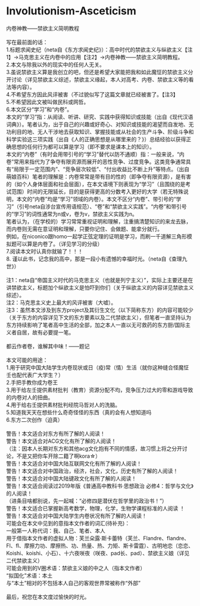 # Involutionism-Asceticism
内卷神教——禁欲主义简明教程<br>
<br>
写在最前面的话：<br>
1.标题求闻史纪（neta自《东方求闻史纪》）：高中时代的禁欲主义与纵欲主义【注1】→马克思主义在内卷中的应用【注2】→内卷神教——禁欲主义简明教程。<br>
2.本文与除我以外的现实中的任何人无关。<br>
3.虽说禁欲主义算是我创立的吧，但还是希望大家能把我和如此魔怔的禁欲主义分开讨论（详见禁欲主义综述，禁欲主义缘起，本人对高考、内卷、禁欲主义等的看法等内容）。<br>
4.不希望东方因此风评被害（不过貌似写了这篇文章就已经被害了。【注3】<br>
5.不希望因此文被叫做民科或网哲。<br>
6.本文区分“学习”和“内卷”。<br>
本文的“学习”指：从阅读、听讲、研究、实践中获得知识或技能（出自《现代汉语词典》）。笔者认为，出于自己的兴趣或好奇心、对知识或技能的渴望而自发地、无功利目的地、无人干涉地去获取知识、掌握技能或从社会的生产斗争、阶级斗争和科学实验这三项实践（出自《人的正确思想是从哪里来的？》）总结经验以获得正确思想的任何行为都可以算是学习（即不要求是课本上的知识）。<br>
本文的“内卷”（有时会用带引号的“学习”替代以防不通顺）指：一般来说，“内卷”常用来指代为了争夺有限资源而展开的恶性竞争、过度竞争。这类竞争通常具有“局限于一定范围内”、“竞争层次较低”、“付出收益比不断上升”等特点。（出自萌娘百科）笔者的理解是：内卷常常是带有目的性的（即争夺有限资源），是有害的（如个人身体层面和社会层面），在本文语境下则表现为“学习”（且围绕的是考试范围）时间的无限延长，目的是获得更高的分数考入更好的大学（若无特殊说明，本文的“内卷”均是“学习”领域的内卷）。本文不区分“内卷”、带引号的“学习”（引号neta自涉台宣传用语规范）、“卷”和“禁欲主义实践”。“内卷”和带引号的“学习”的词性通常为n或v，卷为v，禁欲主义实践为n。<br>
笔者认为，（在学校的）学习常常重视证明和理解，注重搞清楚知识的来龙去脉，而内卷则无需在意证明和理解，只要你记住、会做题、能拿分就行。<br>
例如，在niconico跟homo一起学正弦定理的证明是学习，而刷一千道解三角形模拟题可以算是内卷了。（详见学习的分级）<br>
7.阅读本文时认真你就输了！！！<br>
8. 谨以此书，记念我的高中，那是一段小有遗憾的幸福时光。（neta自《查理九世》）<br>
<br>
注1：neta自“帝国主义时代的马克思主义（也就是列宁主义）”，实际上主要还是在讲禁欲主义，标题加个纵欲主义是怕吓到你们（关于纵欲主义的内容详见禁欲主义综述）。<br>
注2：马克思主义史上最大的风评被害（大嘘）。<br>
注3：虽然本文涉及到东方project及其衍生文化（以下简称东方）的内容可能较少（关于东方的内容详见下文的东方要素以及二代禁欲主义），但笔者一直坚持认为东方持续影响了笔者高中生活的全部，加之本人一直以无可救药的东方厨/国际主义者自居，故有必要提一笔。<br>
<br>
都云作者卷，谁解其中味！——题记<br>
<br>
本文可能的用途：<br>
1.用于研究中国大陆学生内卷现状或日（疫)常（情）生活（就你这种缝合怪魔怔壬也配代表广大学生？）<br>
2.手把手教你成为卷王<br>
3.用于给左壬提供素材批判（教育）资源分配不均，竞争压力过大的零和游戏导致的内卷对人的扭曲。<br>
4.用于给右壬提供素材批判经院马哲对人的洗脑。<br>
5.知道我天天在想些什么奇奇怪怪的东西（真的会有人想知道吗<br>
6.东方二次创作（迫真）<br>
<br>
警告！本文适合对东方有所了解的人阅读！<br>
警告！本文适合对ACG文化有所了解的人阅读！<br>
（注：因本人长期对东方和其他acg文化抱有不同的情感，故习惯上将之分开讨论，不是又把你车开除二籍了啊kora☆）<br>
警告！本文适合对中国大陆互联网文化有所了解的人阅读！<br>
警告！本文适合对中国政治，经济，社会，文化，历史有所了解的人阅读！<br>
警告！本文适合对中国大陆键政文化有所了解的人阅读！<br>
警告！本文适合阅读过2019年版《普通高中教科书·思想政治 必修4：哲学与文化》的人阅读！<br>
（进条目啥都别说，先一起喊：“必修四是潜伏在哲学里的政治书！”）<br>
警告！本文适合已掌握新高考数学，物理，化学，生物学课程标准的人阅读 ！<br>
警告！本文适合对中国大陆学生内卷状况有所了解的人阅读！<br>
可能会在本文中见到的意指本文作者的词汇(待补充)：<br>
一般第一人称代词：我、自己、笔者、本人<br>
用于借指本文作者的虚拟人物：芙兰朵露·斯卡蕾特（芙兰、Flandre、flandre、Fl、fl、摩擦力功、摩擦热、功、热量、热、力矩、斯卡雷霆）、古明地恋（恋恋、Koishi、koishi、小石）、十六夜咲夜（咲夜、pad长、pad）、禁欲主义娘（详见二代禁欲主义）<br>
可能会用到的V圈术语：禁欲主义娘的中之人（指本文作者）<br>
“拟国化”术语：本土<br>
与“本土”相对的不包括本人自己的客观世界常被称作“外部”<br>
<br>
最后，祝您在本文度过愉快的时光。<br>
